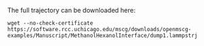 The full trajectory can be downloaded here: 

```
wget --no-check-certificate https://software.rcc.uchicago.edu/mscg/downloads/openmscg-examples/Manuscript/MethanolHexanolInterface/dump1.lammpstrj
```


